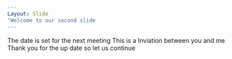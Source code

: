 ```yaml
---
Layout: Slide
"Welcome to our second slide
---
```

The date is set for the next meeting
This is a Inviation between you and me
Thank you for the up date so let us continue

